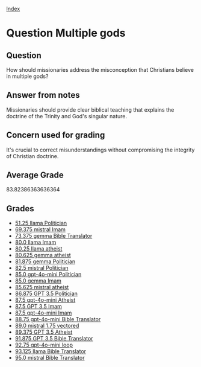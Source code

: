 
[Index](../../index.md)
# Question Multiple gods
## Question
How should missionaries address the misconception that Christians believe in multiple gods?

## Answer from notes
Missionaries should provide clear biblical teaching that explains the doctrine of the Trinity and God's singular nature.

## Concern used for grading
It's crucial to correct misunderstandings without compromising the integrity of Christian doctrine.

## Average Grade
83.82386363636364

## Grades
 * [51.25 llama Politician](../answers/llama_Politician/Multiple_gods.md)
 * [69.375 mistral Imam](../answers/mistral_Imam/Multiple_gods.md)
 * [73.375 gemma Bible Translator](../answers/gemma_Bible_Translator/Multiple_gods.md)
 * [80.0 llama Imam](../answers/llama_Imam/Multiple_gods.md)
 * [80.25 llama atheist](../answers/llama_atheist/Multiple_gods.md)
 * [80.625 gemma atheist](../answers/gemma_atheist/Multiple_gods.md)
 * [81.875 gemma Politician](../answers/gemma_Politician/Multiple_gods.md)
 * [82.5 mistral Politician](../answers/mistral_Politician/Multiple_gods.md)
 * [85.0 gpt-4o-mini Politician](../answers/gpt-4o-mini_Politician/Multiple_gods.md)
 * [85.0 gemma Imam](../answers/gemma_Imam/Multiple_gods.md)
 * [85.625 mistral atheist](../answers/mistral_atheist/Multiple_gods.md)
 * [86.875 GPT 3.5 Politician](../answers/GPT_3.5_Politician/Multiple_gods.md)
 * [87.5 gpt-4o-mini Atheist](../answers/gpt-4o-mini_Atheist/Multiple_gods.md)
 * [87.5 GPT 3.5 Imam](../answers/GPT_3.5_Imam/Multiple_gods.md)
 * [87.5 gpt-4o-mini Imam](../answers/gpt-4o-mini_Imam/Multiple_gods.md)
 * [88.75 gpt-4o-mini Bible Translator](../answers/gpt-4o-mini_Bible_Translator/Multiple_gods.md)
 * [89.0 mistral 1.75 vectored](../answers/mistral_1.75_vectored/Multiple_gods.md)
 * [89.375 GPT 3.5 Atheist](../answers/GPT_3.5_Atheist/Multiple_gods.md)
 * [91.875 GPT 3.5 Bible Translator](../answers/GPT_3.5_Bible_Translator/Multiple_gods.md)
 * [92.75 gpt-4o-mini loop](../answers/gpt-4o-mini_loop/Multiple_gods.md)
 * [93.125 llama Bible Translator](../answers/llama_Bible_Translator/Multiple_gods.md)
 * [95.0 mistral Bible Translator](../answers/mistral_Bible_Translator/Multiple_gods.md)
